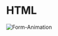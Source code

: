 # HTML




![Form-Animation](https://user-images.githubusercontent.com/99739515/165128143-8cfecaf3-c325-4f9f-9679-a68c8922ed6e.gif)
